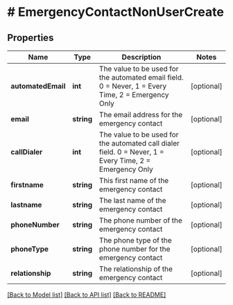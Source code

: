 # # EmergencyContactNonUserCreate

## Properties

Name | Type | Description | Notes
------------ | ------------- | ------------- | -------------
**automatedEmail** | **int** | The value to be used for the automated email field.  0 &#x3D; Never, 1 &#x3D; Every Time, 2 &#x3D; Emergency Only | [optional]
**email** | **string** | The email address for the emergency contact | [optional]
**callDialer** | **int** | The value to be used for the automated call dialer field.  0 &#x3D; Never, 1 &#x3D; Every Time, 2 &#x3D; Emergency Only | [optional]
**firstname** | **string** | This first name of the emergency contact | [optional]
**lastname** | **string** | The last name of the emergency contact | [optional]
**phoneNumber** | **string** | The phone number of the emergency contact | [optional]
**phoneType** | **string** | The phone type of the phone number for the emergency contact | [optional]
**relationship** | **string** | The relationship of the emergency contact | [optional]

[[Back to Model list]](../../README.md#models) [[Back to API list]](../../README.md#endpoints) [[Back to README]](../../README.md)
